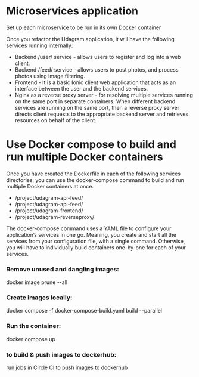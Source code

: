 # Microservices application

Set up each microservice to be run in its own Docker container

Once you refactor the Udagram application, it will have the following services running internally:

- Backend /user/ service - allows users to register and log into a web client.
- Backend /feed/ service - allows users to post photos, and process photos using image filtering.
- Frontend - It is a basic Ionic client web application that acts as an interface between the user and the backend services.
- Nginx as a reverse proxy server - for resolving multiple services running on the same port in separate containers. When different backend services are running on the same port, then a reverse proxy server directs client requests to the appropriate backend server and retrieves resources on behalf of the client.

# Use Docker compose to build and run multiple Docker containers

Once you have created the Dockerfile in each of the following services directories, you can use the docker-compose command to build and run multiple Docker containers at once.

- /project/udagram-api-feed/
- /project/udagram-api-feed/
- /project/udagram-frontend/
- /project/udagram-reverseproxy/

The docker-compose command uses a YAML file to configure your application’s services in one go. Meaning, you create and start all the services from your configuration file, with a single command. Otherwise, you will have to individually build containers one-by-one for each of your services.

### Remove unused and dangling images:

docker image prune --all

### Create images locally:

docker compose -f docker-compose-build.yaml build --parallel

### Run the container:

docker compose up

### to build & push images to dockerhub:

run jobs in Circle CI to push images to dockerhub
